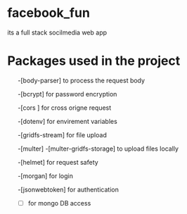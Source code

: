 # facebook_fun
its a full stack socilmedia web app 
# Packages used in the project 
<ul>
-[body-parser]  to process the request body 

-[bcrypt] for password encryption 

-[cors  ] for cross origne request 

-[dotenv] for envirement variables 

-[gridfs-stream] for file upload 

-[multer]
-[multer-gridfs-storage] to upload files locally 

-[helmet] for request safety

-[morgan] for login

-[jsonwebtoken] for authentication

-[ ] for mongo DB access

</ul>
